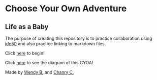 # Choose Your Own Adventure 
## Life as a Baby

The purpose of creating this repository is to practice collaboration using [ide50](https://ide.cs50.io/) and also practice linking to markdown files.

Click [here](morning.md) to begin!

Click [here](https://docs.google.com/drawings/d/1PHyv4ml2FtrPnHBkfhNefsmuFrzG-KujQ3nMkUTsTf4/edit?usp=sharing) to see the diagram of this CYOA!

Made by [Wendy B.](https://github.com/wendyb8188) and [Chanry C.](https://github.com/chanryc9471)
